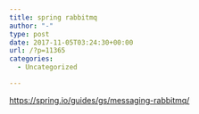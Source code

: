 ```yaml
---
title: spring rabbitmq
author: "-"
type: post
date: 2017-11-05T03:24:30+00:00
url: /?p=11365
categories:
  - Uncategorized

---
```

https://spring.io/guides/gs/messaging-rabbitmq/